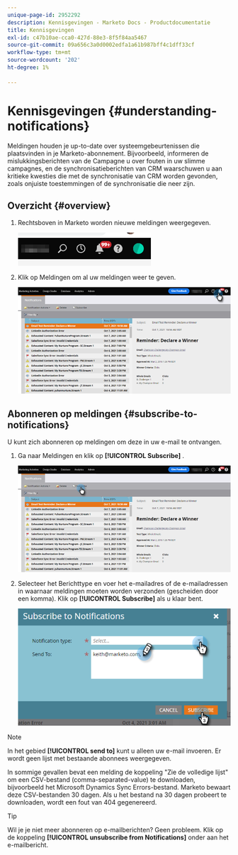 ```yaml
---
unique-page-id: 2952292
description: Kennisgevingen - Marketo Docs - Productdocumentatie
title: Kennisgevingen
exl-id: c47b10ae-cca0-427d-88e3-8f5f84aa5467
source-git-commit: 09a656c3a0d0002edfa1a61b987bff4c1dff33cf
workflow-type: tm+mt
source-wordcount: '202'
ht-degree: 1%

---
```


# Kennisgevingen {#understanding-notifications}

Meldingen houden je up-to-date over systeemgebeurtenissen die plaatsvinden in je Marketo-abonnement. Bijvoorbeeld, informeren de mislukkingsberichten van de Campagne u over fouten in uw slimme campagnes, en de synchronisatieberichten van CRM waarschuwen u aan kritieke kwesties die met de synchronisatie van CRM worden gevonden, zoals onjuiste toestemmingen of de synchronisatie die neer zijn.

## Overzicht {#overview}

1. Rechtsboven in Marketo worden nieuwe meldingen weergegeven.

   ![](assets/understanding-notifications-1.png)

1. Klik op Meldingen om al uw meldingen weer te geven.

   ![](assets/understanding-notifications-2.png)

## Abonneren op meldingen {#subscribe-to-notifications}

U kunt zich abonneren op meldingen om deze in uw e-mail te ontvangen.

1. Ga naar Meldingen en klik op **[!UICONTROL Subscribe]** .

   ![](assets/understanding-notifications-3.png)

1. Selecteer het Berichttype en voer het e-mailadres of de e-mailadressen in waarnaar meldingen moeten worden verzonden (gescheiden door een komma). Klik op **[!UICONTROL Subscribe]** als u klaar bent.

   ![](assets/understanding-notifications-4.png)

>[!NOTE]
>
>In het gebied **[!UICONTROL send to]** kunt u alleen uw e-mail invoeren. Er wordt geen lijst met bestaande abonnees weergegeven.

In sommige gevallen bevat een melding de koppeling &quot;Zie de volledige lijst&quot; om een CSV-bestand (comma-separated-value) te downloaden, bijvoorbeeld het Microsoft Dynamics Sync Errors-bestand. Marketo bewaart deze CSV-bestanden 30 dagen. Als u het bestand na 30 dagen probeert te downloaden, wordt een fout van 404 gegenereerd.

>[!TIP]
>
>Wil je je niet meer abonneren op e-mailberichten? Geen probleem. Klik op de koppeling **[!UICONTROL unsubscribe from Notifications]** onder aan het e-mailbericht.
